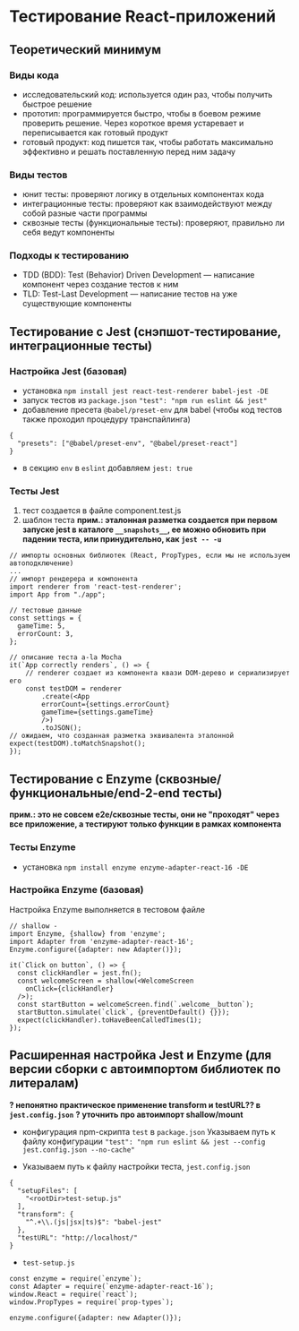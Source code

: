 # Тестирование React-приложений

## Теоретический минимум

### Виды кода 
- исследовательский код: используется один раз, чтобы получить быстрое решение
- прототип: программируется быстро, чтобы в боевом режиме проверить решение. Через короткое время устаревает и переписывается как готовый продукт
- готовый продукт: код пишется так, чтобы работать максимально эффективно и решать поставленную перед ним задачу

### Виды тестов
- юнит тесты: проверяют логику в отдельных компонентах кода
- интеграционные тесты: проверяют как взаимодействуют между собой разные части программы
- сквозные тесты (функциональные тесты): проверяют, правильно ли себя ведут компоненты

### Подходы к тестированию
- TDD (BDD): Test (Behavior) Driven Development — написание компонент через создание тестов к ним
- TLD: Test-Last Development — написание тестов на уже существующие компоненты

## Тестирование с Jest (снэпшот-тестирование, интеграционные тесты)

### Настройка Jest (базовая)

- установка
`npm install jest react-test-renderer babel-jest -DE`
- запуск тестов из `package.json`
`"test": "npm run eslint && jest"` 
- добавление пресета `@babel/preset-env` для babel (чтобы код тестов также проходил процедуру транспайлинга)
```
{
  "presets": ["@babel/preset-env", "@babel/preset-react"]
}
```
- в секцию `env` в `eslint` добавляем
`jest: true`

### Тесты Jest
1. тест создается в файле component.test.js
2. шаблон теста
**прим.: эталонная разметка создается при первом запуске jest в каталоге `__snapshots__`, ее можно обновить при падении теста, или принудительно, как `jest -- -u`**
```
// импорты основных библиотек (React, PropTypes, если мы не используем автоподключение)
...
// импорт рендерера и компонента
import renderer from 'react-test-renderer';
import App from "./app";

// тестовые данные
const settings = {
  gameTime: 5,
  errorCount: 3,
};

// описание теста a-la Mocha
it(`App correctly renders`, () => {
    // renderer создает из компонента квази DOM-дерево и сериализирует его
    const testDOM = renderer
        .create(<App
        errorCount={settings.errorCount}
        gameTime={settings.gameTime}
        />)
        .toJSON();
// ожидаем, что созданная разметка эквивалента эталонной
expect(testDOM).toMatchSnapshot();
});

```

## Тестирование с Enzyme (сквозные/функциональные/end-2-end тесты)
**прим.: это не совсем e2e/сквозные тесты, они не "проходят" через все приложение, а тестируют только функции в рамках компонента**

### Тесты Enzyme

- установка
`npm install enzyme enzyme-adapter-react-16 -DE`

### Настройка Enzyme (базовая)
Настройка Enzyme выполняется в тестовом файле

```
// shallow - 
import Enzyme, {shallow} from 'enzyme';
import Adapter from 'enzyme-adapter-react-16';
Enzyme.configure({adapter: new Adapter()});

it(`Click on button`, () => {
  const clickHandler = jest.fn();
  const welcomeScreen = shallow(<WelcomeScreen
    onClick={clickHandler}
  />);
  const startButton = welcomeScreen.find(`.welcome__button`);
  startButton.simulate(`click`, {preventDefault() {}});
  expect(clickHandler).toHaveBeenCalledTimes(1);
});

```

## Расширенная настройка Jest и Enzyme (для версии сборки с автоимпортом библиотек по литералам)

**? непонятно практическое применение transform и testURL?? в `jest.config.json`**
**? уточнить про автоимпорт shallow/mount**

- конфигурация npm-скрипта `test` в `package.json`
Указываем путь к файлу конфигурации `"test": "npm run eslint && jest --config jest.config.json --no-cache"`

- Указываем путь к файлу настройки теста, `jest.config.json`

```
{
  "setupFiles": [
    "<rootDir>test-setup.js"
  ],
  "transform": {
    "^.+\\.(js|jsx|ts)$": "babel-jest"
  },
  "testURL": "http://localhost/"
}

```
- `test-setup.js`
```
const enzyme = require(`enzyme`);
const Adapter = require(`enzyme-adapter-react-16`);
window.React = require(`react`);
window.PropTypes = require(`prop-types`);

enzyme.configure({adapter: new Adapter()});

```